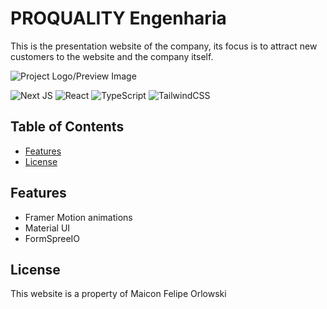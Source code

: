 # PROQUALITY Engenharia

This is the presentation website of the company, its focus is to attract new customers to the website and the company itself.

![Project Logo/Preview Image](https://github.com/LucasSuota/pro_quality/assets/109081493/2f35ae39-d3c7-47a9-9a4f-44be73c98236)

![Next JS](https://img.shields.io/badge/Next-black?style=for-the-badge&logo=next.js&logoColor=white)
![React](https://img.shields.io/badge/react-%2320232a.svg?style=for-the-badge&logo=react&logoColor=%2361DAFB)
![TypeScript](https://img.shields.io/badge/typescript-%23007ACC.svg?style=for-the-badge&logo=typescript&logoColor=white)
![TailwindCSS](https://img.shields.io/badge/tailwindcss-%2338B2AC.svg?style=for-the-badge&logo=tailwind-css&logoColor=white)

## Table of Contents

- [Features](#features)
- [License](#license)

## Features

- Framer Motion animations
- Material UI
- FormSpreeIO

## License

This website is a property of Maicon Felipe Orlowski
